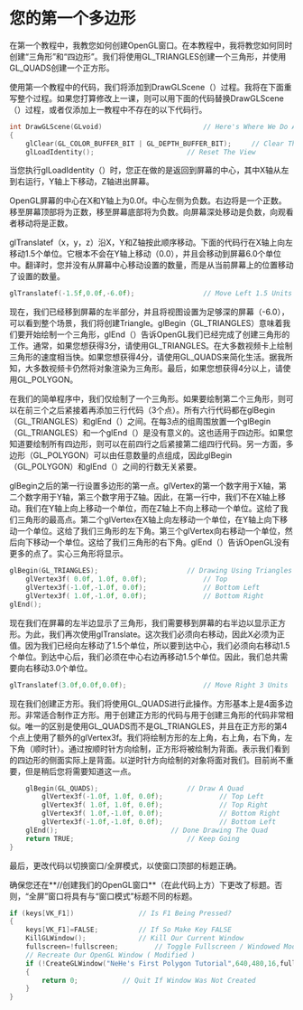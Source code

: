 # 您的第一个多边形

在第一个教程中，我教您如何创建OpenGL窗口。在本教程中，我将教您如何同时创建“三角形”和“四边形”。我们将使用GL_TRIANGLES创建一个三角形，并使用GL_QUADS创建一个正方形。

使用第一个教程中的代码，我们将添加到DrawGLScene（）过程。我将在下面重写整个过程。如果您打算修改上一课，则可以用下面的代码替换DrawGLScene（）过程，或者仅添加上一教程中不存在的以下代码行。

```c++
int DrawGLScene(GLvoid)                         // Here's Where We Do All The Drawing
{
    glClear(GL_COLOR_BUFFER_BIT | GL_DEPTH_BUFFER_BIT);     // Clear The Screen And The Depth Buffer
    glLoadIdentity();                       // Reset The View
```

当您执行glLoadIdentity（）时，您正在做的是返回到屏幕的中心，其中X轴从左到右运行，Y轴上下移动，Z轴进出屏幕。

OpenGL屏幕的中心在X和Y轴上为0.0f。中心左侧为负数。右边将是一个正数。移至屏幕顶部将为正数，移至屏幕底部将为负数。向屏幕深处移动是负数，向观看者移动将是正数。

glTranslatef（x，y，z）沿X，Y和Z轴按此顺序移动。下面的代码行在X轴上向左移动1.5个单位。它根本不会在Y轴上移动（0.0），并且会移动到屏幕6.0个单位中。翻译时，您并没有从屏幕中心移动设置的数量，而是从当前屏幕上的位置移动了设置的数量。

```c++
glTranslatef(-1.5f,0.0f,-6.0f);                 // Move Left 1.5 Units And Into The Screen 6.0

```

现在，我们已经移到屏幕的左半部分，并且将视图设置为足够深的屏幕（-6.0），可以看到整个场景，我们将创建Triangle。glBegin（GL_TRIANGLES）意味着我们要开始绘制一个三角形，glEnd（）告诉OpenGL我们已经完成了创建三角形的工作。通常，如果您想获得3分，请使用GL_TRIANGLES。在大多数视频卡上绘制三角形的速度相当快。如果您想获得4分，请使用GL_QUADS来简化生活。据我所知，大多数视频卡仍然将对象渲染为三角形。最后，如果您想获得4分以上，请使用GL_POLYGON。

在我们的简单程序中，我们仅绘制了一个三角形。如果要绘制第二个三角形，则可以在前三个之后紧接着再添加三行代码（3个点）。所有六行代码都在glBegin（GL_TRIANGLES）和glEnd（）之间。在每3点的组周围放置一个glBegin（GL_TRIANGLES）和一个glEnd（）是没有意义的。这也适用于四边形。如果您知道要绘制所有四边形，则可以在前四行之后紧接第二组四行代码。另一方面，多边形（GL_POLYGON）可以由任意数量的点组成，因此glBegin（GL_POLYGON）和glEnd（）之间的行数无关紧要。

glBegin之后的第一行设置多边形的第一点。glVertex的第一个数字用于X轴，第二个数字用于Y轴，第三个数字用于Z轴。因此，在第一行中，我们不在X轴上移动。我们在Y轴上向上移动一个单位，而在Z轴上不向上移动一个单位。这给了我们三角形的最高点。第二个glVertex在X轴上向左移动一个单位，在Y轴上向下移动一个单位。这给了我们三角形的左下角。第三个glVertex向右移动一个单位，然后向下移动一个单位。这给了我们三角形的右下角。glEnd（）告诉OpenGL没有更多的点了。实心三角形将显示。

```c++
glBegin(GL_TRIANGLES);                      // Drawing Using Triangles
    glVertex3f( 0.0f, 1.0f, 0.0f);              // Top
    glVertex3f(-1.0f,-1.0f, 0.0f);              // Bottom Left
    glVertex3f( 1.0f,-1.0f, 0.0f);              // Bottom Right
glEnd();  
```

现在我们在屏幕的左半边显示了三角形，我们需要移到屏幕的右半边以显示正方形。为此，我们再次使用glTranslate。这次我们必须向右移动，因此X必须为正值。因为我们已经向左移动了1.5个单位，所以要到达中心，我们必须向右移动1.5个单位。到达中心后，我们必须在中心右边再移动1.5个单位。因此，我们总共需要向右移动3.0个单位。

```c++
glTranslatef(3.0f,0.0f,0.0f);                   // Move Right 3 Units

```

现在我们创建正方形。我们将使用GL_QUADS进行此操作。方形基本上是4面多边形。非常适合制作正方形。用于创建正方形的代码与用于创建三角形的代码非常相似。唯一的区别是使用GL_QUADS而不是GL_TRIANGLES，并且在正方形的第4个点上使用了额外的glVertex3f。我们将绘制方形的左上角，右上角，右下角，左下角（顺时针）。通过按顺时针方向绘制，正方形将被绘制为背面。表示我们看到的四边形的侧面实际上是背面。以逆时针方向绘制的对象将面对我们。目前尚不重要，但是稍后您将需要知道这一点。

```c++
    glBegin(GL_QUADS);                      // Draw A Quad
        glVertex3f(-1.0f, 1.0f, 0.0f);              // Top Left
        glVertex3f( 1.0f, 1.0f, 0.0f);              // Top Right
        glVertex3f( 1.0f,-1.0f, 0.0f);              // Bottom Right
        glVertex3f(-1.0f,-1.0f, 0.0f);              // Bottom Left
    glEnd();                            // Done Drawing The Quad
    return TRUE;                            // Keep Going
}
```

最后，更改代码以切换窗口/全屏模式，以使窗口顶部的标题正确。

确保您还在**//创建我们的OpenGL窗口**（在此代码上方）下更改了标题。否则，“全屏”窗口将具有与“窗口模式”标题不同的标题。

```c++
if (keys[VK_F1])                // Is F1 Being Pressed?
{
    keys[VK_F1]=FALSE;          // If So Make Key FALSE
    KillGLWindow();             // Kill Our Current Window
    fullscreen=!fullscreen;         // Toggle Fullscreen / Windowed Mode
    // Recreate Our OpenGL Window ( Modified )
    if (!CreateGLWindow("NeHe's First Polygon Tutorial",640,480,16,fullscreen))
    {
        return 0;           // Quit If Window Was Not Created
    }
}
```

